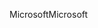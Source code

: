 <span data-ttu-id="252ec-101">Microsoft</span><span class="sxs-lookup"><span data-stu-id="252ec-101">Microsoft</span></span>